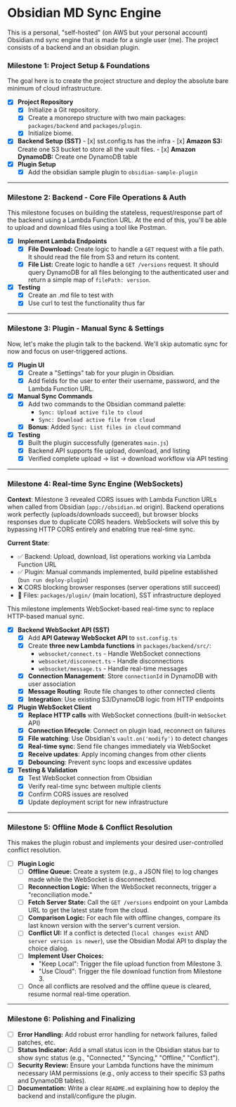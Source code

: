 # Obsidian MD Sync Engine

This is a personal, "self-hosted" (on AWS but your personal account) Obsidian.md sync engine that is made for a single user (me).
The project consists of a backend and an obsidian plugin.

### Milestone 1: Project Setup & Foundations

The goal here is to create the project structure and deploy the absolute bare minimum of cloud infrastructure.

-   [x] **Project Repository**
    -   [x] Initialize a Git repository.
    -   [x] Create a monorepo structure with two main packages: `packages/backend` and `packages/plugin`.
    -   [x] Initialize biome.
-   [x] **Backend Setup (SST)**
        -   [x] sst.config.ts has the infra
        -   [x] **Amazon S3:** Create one S3 bucket to store all the vault files.
        -   [x] **Amazon DynamoDB:** Create one DynamoDB table
-   [x] **Plugin Setup**
    -   [x] Add the obsidian sample plugin to `obsidian-sample-plugin`

---

### Milestone 2: Backend - Core File Operations & Auth

This milestone focuses on building the stateless, request/response part of the backend using a Lambda Function URL. At the end of this, you'll be able to upload and download files using a tool like Postman.

-   [x] **Implement Lambda Endpoints**
    -   [x] **File Download:** Create logic to handle a `GET` request with a file path. It should read the file from S3 and return its content.
    -   [x] **File List:** Create logic to handle a `GET /versions` request. It should query DynamoDB for all files belonging to the authenticated user and return a simple map of `filePath: version`.
-   [x] **Testing**
    -   [x] Create an .md file to test with
    -   [x] Use curl to test the functionality thus far

---

### Milestone 3: Plugin - Manual Sync & Settings

Now, let's make the plugin talk to the backend. We'll skip automatic sync for now and focus on user-triggered actions.

-   [x] **Plugin UI**
    -   [x] Create a "Settings" tab for your plugin in Obsidian.
    -   [x] Add fields for the user to enter their username, password, and the Lambda Function URL.
-   [x] **Manual Sync Commands**
    -   [x] Add two commands to the Obsidian command palette:
        -   `Sync: Upload active file to cloud`
        -   `Sync: Download active file from cloud`
    -   [x] **Bonus**: Added `Sync: List files in cloud` command
-   [x] **Testing**
    -   [x] Built the plugin successfully (generates `main.js`)
    -   [x] Backend API supports file upload, download, and listing
    -   [x] Verified complete upload → list → download workflow via API testing

---

### Milestone 4: Real-time Sync Engine (WebSockets)

**Context**: Milestone 3 revealed CORS issues with Lambda Function URLs when called from Obsidian (`app://obsidian.md` origin). Backend operations work perfectly (uploads/downloads succeed), but browser blocks responses due to duplicate CORS headers. WebSockets will solve this by bypassing HTTP CORS entirely and enabling true real-time sync.

**Current State**: 
- ✅ Backend: Upload, download, list operations working via Lambda Function URL
- ✅ Plugin: Manual commands implemented, build pipeline established (`bun run deploy-plugin`)
- ❌ CORS blocking browser responses (server operations still succeed)
- 📍 Files: `packages/plugin/` (main location), SST infrastructure deployed

This milestone implements WebSocket-based real-time sync to replace HTTP-based manual sync.

-   [x] **Backend WebSocket API (SST)**
    -   [x] Add **API Gateway WebSocket API** to `sst.config.ts`
    -   [x] Create **three new Lambda functions** in `packages/backend/src/`:
        - `websocket/connect.ts` - Handle WebSocket connections
        - `websocket/disconnect.ts` - Handle disconnections  
        - `websocket/message.ts` - Handle real-time messages
    -   [x] **Connection Management**: Store `connectionId` in DynamoDB with user association
    -   [x] **Message Routing**: Route file changes to other connected clients
    -   [x] **Integration**: Use existing S3/DynamoDB logic from HTTP endpoints
-   [x] **Plugin WebSocket Client**
    -   [x] **Replace HTTP calls** with WebSocket connections (built-in `WebSocket` API)
    -   [x] **Connection lifecycle**: Connect on plugin load, reconnect on failures
    -   [x] **File watching**: Use Obsidian's `vault.on('modify')` to detect changes
    -   [x] **Real-time sync**: Send file changes immediately via WebSocket
    -   [x] **Receive updates**: Apply incoming changes from other clients
    -   [x] **Debouncing**: Prevent sync loops and excessive updates
-   [x] **Testing & Validation**
    -   [x] Test WebSocket connection from Obsidian
    -   [x] Verify real-time sync between multiple clients
    -   [x] Confirm CORS issues are resolved
    -   [x] Update deployment script for new infrastructure

---

### Milestone 5: Offline Mode & Conflict Resolution

This makes the plugin robust and implements your desired user-controlled conflict resolution.

-   [ ] **Plugin Logic**
    -   [ ] **Offline Queue:** Create a system (e.g., a JSON file) to log changes made while the WebSocket is disconnected.
    -   [ ] **Reconnection Logic:** When the WebSocket reconnects, trigger a "reconciliation mode."
    -   [ ] **Fetch Server State:** Call the `GET /versions` endpoint on your Lambda URL to get the latest state from the cloud.
    -   [ ] **Comparison Logic:** For each file with offline changes, compare its last known version with the server's current version.
    -   [ ] **Conflict UI:** If a conflict is detected (`local changes exist` AND `server version is newer`), use the Obsidian Modal API to display the choice dialog.
    -   [ ] **Implement User Choices:**
        -   "Keep Local": Trigger the file upload function from Milestone 3.
        -   "Use Cloud": Trigger the file download function from Milestone 3.
    -   [ ] Once all conflicts are resolved and the offline queue is cleared, resume normal real-time operation.

---

### Milestone 6: Polishing and Finalizing

-   [ ] **Error Handling:** Add robust error handling for network failures, failed patches, etc.
-   [ ] **Status Indicator:** Add a small status icon in the Obsidian status bar to show sync status (e.g., "Connected," "Syncing," "Offline," "Conflict").
-   [ ] **Security Review:** Ensure your Lambda functions have the minimum necessary IAM permissions (e.g., only access to their specific S3 paths and DynamoDB tables).
-   [ ] **Documentation:** Write a clear `README.md` explaining how to deploy the backend and install/configure the plugin.
